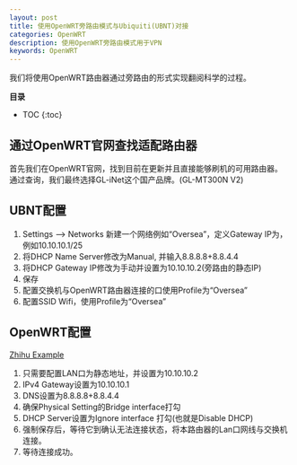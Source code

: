 ```yaml
---
layout: post
title: 使用OpenWRT旁路由模式与Ubiquiti(UBNT)对接
categories: OpenWRT
description: 使用OpenWRT旁路由模式用于VPN
keywords: OpenWRT
---
```




我们将使用OpenWRT路由器通过旁路由的形式实现翻阅科学的过程。


**目录**

* TOC
{:toc}

## 通过OpenWRT官网查找适配路由器
首先我们在OpenWRT官网，找到目前在更新并且直接能够刷机的可用路由器。
通过查询，我们最终选择GL-iNet这个国产品牌。(GL-MT300N V2)



## UBNT配置
1. Settings --> Networks 新建一个网络例如“Oversea”，定义Gateway IP为，例如10.10.10.1/25
2. 将DHCP Name Server修改为Manual, 并输入8.8.8.8+8.8.4.4
3. 将DHCP Gateway IP修改为手动并设置为10.10.10.2(旁路由的静态IP)
4. 保存
5. 配置交换机与OpenWRT路由器连接的口使用Profile为“Oversea”
6. 配置SSID Wifi，使用Profile为“Oversea”

## OpenWRT配置
[Zhihu Example](https://zhuanlan.zhihu.com/p/112484256)
1. 只需要配置LAN口为静态地址，并设置为10.10.10.2
2. IPv4 Gateway设置为10.10.10.1
3. DNS设置为8.8.8.8+8.8.4.4
4. 确保Physical Setting的Bridge interface打勾
5. DHCP Server设置为Ignore interface 打勾(也就是Disable DHCP)
6. 强制保存后，等待它到确认无法连接状态，将本路由器的Lan口网线与交换机连接。
7. 等待连接成功。
